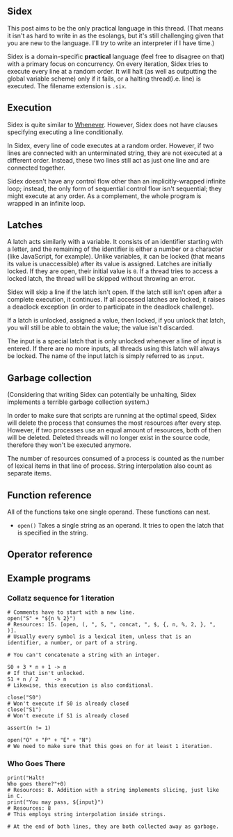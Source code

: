 ## Sidex
This post aims to be the only practical language in this thread. (That means it isn't as hard to write in as the esolangs, but it's still challenging given that you are new to the language. I'll *try* to write an interpreter if I have time.)

Sidex is a domain-specific **practical** language (feel free to disagree on that) with a primary focus on concurrency. On every iteration, Sidex tries to execute every line at a random order. It will halt (as well as outputting the global variable scheme) only if it fails, or a halting thread(i.e. line) is executed. The filename extension is `.six`.

## Execution
Sidex is quite similar to [Whenever](https://www.dangermouse.net/esoteric/whenever.html). However, Sidex does not have clauses specifying executing a line conditionally.

In Sidex, every line of code executes at a random order. However, if two lines are connected with an unterminated string, they are not executed at a different order. Instead, these two lines still act as just one line and are connected together.

Sidex doesn't have any control flow other than an implicitly-wrapped infinite loop; instead, the only form of sequential control flow isn't sequential; they might execute at any order. As a complement, the whole program is wrapped in an infinite loop.

## Latches

A latch acts similarly with a variable. It consists of an identifier starting with a letter, and the remaining of the identifier is either a number or a character (like JavaScript, for example). Unlike variables, it can be locked (that means its value is unaccessible) after its value is assigned. Latches are initially locked. If they are open, their initial value is `0`. If a thread tries to access a locked latch, the thread will be skipped without throwing an error.

Sidex will skip a line if the latch isn't open. If the latch still isn't open after a complete execution, it continues. If all accessed latches are locked, it raises a deadlock exception (in order to participate in the deadlock challenge).

If a latch is unlocked, assigned a value, then locked, if you unlock that latch, you will still be able to obtain the value; the value isn't discarded.

The input is a special latch that is only unlocked whenever a line of input is entered. If there are no more inputs, all threads using this latch will always be locked. The name of the input latch is simply referred to as `input`.

## Garbage collection
(Considering that writing Sidex can potentially be unhalting, Sidex implements a terrible garbage collection system.)

In order to make sure that scripts are running at the optimal speed, Sidex will delete the process that consumes the most resources after every step. However, if two processes use an equal amount of resources, both of then will be deleted. Deleted threads will no longer exist in the source code, therefore they won't be executed anymore.

The number of resources consumed of a process is counted as the number of lexical items in that line of process. String interpolation also count as separate items.
## Function reference
All of the functions take one single operand. These functions can nest.
* <code>open()</code> Takes a single string as an operand. It tries to open the latch that is specified in the string.

## Operator reference
## Example programs
### Collatz sequence for 1 iteration
```
# Comments have to start with a new line.
open("S" + "${n % 2}")
# Resources: 15. [open, (, ", S, ", concat, ", $, {, n, %, 2, }, ", )].
# Usually every symbol is a lexical item, unless that is an identifier, a number, or part of a string.

# You can't concatenate a string with an integer.

S0 + 3 * n + 1 -> n
# If that isn't unlocked.
S1 + n / 2     -> n
# Likewise, this execution is also conditional.

close("S0")
# Won't execute if S0 is already closed
close("S1")
# Won't execute if S1 is already closed

assert(n != 1)

open("O" + "P" + "E" + "N")
# We need to make sure that this goes on for at least 1 iteration.
```
### Who Goes There
```
print("Halt!
Who goes there?"+0)
# Resources: 8. Addition with a string implements slicing, just like in C.
print("You may pass, ${input}")
# Resources: 8
# This employs string interpolation inside strings.

# At the end of both lines, they are both collected away as garbage.
```
